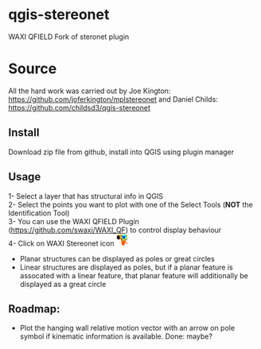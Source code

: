# qgis-stereonet
 WAXI QFIELD Fork of steronet plugin

# Source
 All the hard work was carried out by Joe Kington: https://github.com/joferkington/mplstereonet and Daniel Childs: https://github.com/childsd3/qgis-stereonet 

## Install   
Download zip file from github, install into QGIS using plugin manager   

## Usage
 1- Select a layer that has structural info in QGIS   
 2- Select the points you want to plot with one of the Select Tools (**NOT** the Identification Tool)   
 3- You can use the WAXI QFIELD Plugin (https://github.com/swaxi/WAXI_QF) to control display behaviour   
 4- Click on WAXI Stereonet icon    ![plugin_icon](icon.png)  
    
- Planar structures can be displayed as poles or great circles   
- Linear structures are displayed as poles, but if a planar feature is assocated with a linear feature, that planar feature will additionally be displayed as a great circle   
   
## Roadmap:

-	Plot the hanging wall relative motion vector with an arrow on pole symbol if kinematic information is available.   Done: maybe?
